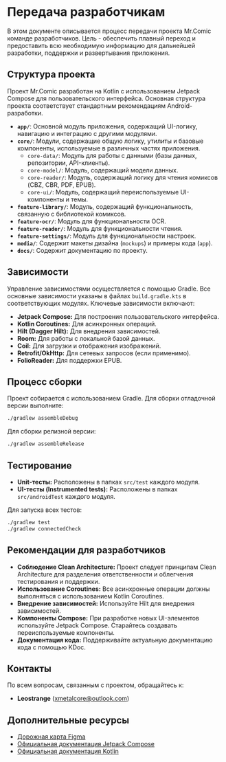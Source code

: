 # Передача разработчикам

В этом документе описывается процесс передачи проекта Mr.Comic команде разработчиков. Цель - обеспечить плавный переход и предоставить всю необходимую информацию для дальнейшей разработки, поддержки и развертывания приложения.

## Структура проекта

Проект Mr.Comic разработан на Kotlin с использованием Jetpack Compose для пользовательского интерфейса. Основная структура проекта соответствует стандартным рекомендациям Android-разработки.

*   **`app/`**: Основной модуль приложения, содержащий UI-логику, навигацию и интеграцию с другими модулями.
*   **`core/`**: Модули, содержащие общую логику, утилиты и базовые компоненты, используемые в различных частях приложения.
    *   `core-data/`: Модуль для работы с данными (базы данных, репозитории, API-клиенты).
    *   `core-model/`: Модуль, содержащий модели данных.
    *   `core-reader/`: Модуль, содержащий логику для чтения комиксов (CBZ, CBR, PDF, EPUB).
    *   `core-ui/`: Модуль, содержащий переиспользуемые UI-компоненты и темы.
*   **`feature-library/`**: Модуль, содержащий функциональность, связанную с библиотекой комиксов.
*   **`feature-ocr/`**: Модуль для функциональности OCR.
*   **`feature-reader/`**: Модуль для функциональности чтения.
*   **`feature-settings/`**: Модуль для функциональности настроек.
*   **`media/`**: Содержит макеты дизайна (`mockups`) и примеры кода (`app`).
*   **`docs/`**: Содержит документацию по проекту.

## Зависимости

Управление зависимостями осуществляется с помощью Gradle. Все основные зависимости указаны в файлах `build.gradle.kts` в соответствующих модулях. Ключевые зависимости включают:

*   **Jetpack Compose:** Для построения пользовательского интерфейса.
*   **Kotlin Coroutines:** Для асинхронных операций.
*   **Hilt (Dagger Hilt):** Для внедрения зависимостей.
*   **Room:** Для работы с локальной базой данных.
*   **Coil:** Для загрузки и отображения изображений.
*   **Retrofit/OkHttp:** Для сетевых запросов (если применимо).
*   **FolioReader:** Для поддержки EPUB.

## Процесс сборки

Проект собирается с использованием Gradle. Для сборки отладочной версии выполните:

```bash
./gradlew assembleDebug
```

Для сборки релизной версии:

```bash
./gradlew assembleRelease
```

## Тестирование

*   **Unit-тесты:** Расположены в папках `src/test` каждого модуля.
*   **UI-тесты (Instrumented tests):** Расположены в папках `src/androidTest` каждого модуля.

Для запуска всех тестов:

```bash
./gradlew test
./gradlew connectedCheck
```

## Рекомендации для разработчиков

*   **Соблюдение Clean Architecture:** Проект следует принципам Clean Architecture для разделения ответственности и облегчения тестирования и поддержки.
*   **Использование Coroutines:** Все асинхронные операции должны выполняться с использованием Kotlin Coroutines.
*   **Внедрение зависимостей:** Используйте Hilt для внедрения зависимостей.
*   **Компоненты Compose:** При разработке новых UI-элементов используйте Jetpack Compose. Старайтесь создавать переиспользуемые компоненты.
*   **Документация кода:** Поддерживайте актуальную документацию кода с помощью KDoc.

## Контакты

По всем вопросам, связанным с проектом, обращайтесь к:

*   **Leostrange** (xmetalcore@outlook.com)

## Дополнительные ресурсы

*   [Дорожная карта Figma](FIGMA_DESIGN_ROADMAP.md)
*   [Официальная документация Jetpack Compose](https://developer.android.com/jetpack/compose)
*   [Официальная документация Kotlin](https://kotlinlang.org/docs/home.html)


